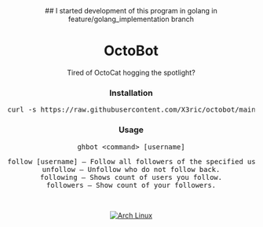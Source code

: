<div align="center">
## I started development of this program in golang in feature/golang_implementation branch

# OctoBot

Tired of OctoCat hogging the spotlight?

### Installation

<pre>
curl -s https://raw.githubusercontent.com/X3ric/octobot/main/install | bash
</pre>

### Usage

<pre>
ghbot &lt;command&gt; [username]
</pre>

<pre>
follow [username] — Follow all followers of the specified user.
unfollow — Unfollow who do not follow back.
following — Shows count of users you follow.
followers — Show count of your followers.
</pre>

<br>
<p align="center">
<a href="https://archlinux.org">
  <img alt="Arch Linux" src="https://img.shields.io/badge/Arch_Linux-1793D1?style=for-the-badge&logo=arch-linux&logoColor=D9E0EE&color=000000&labelColor=97A4E2"/>
</a>
</p>

</div>
